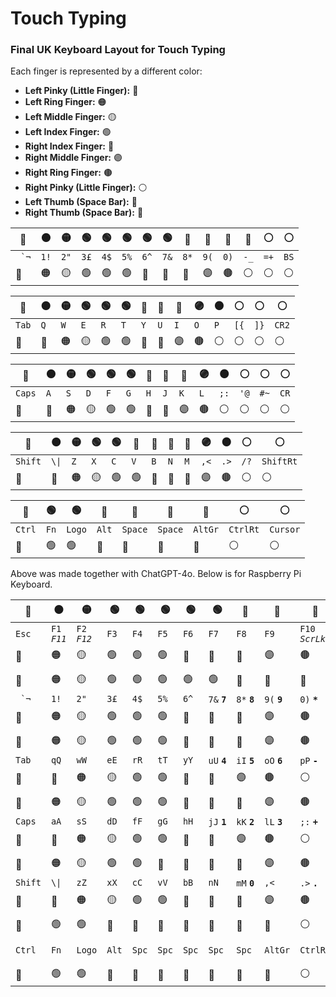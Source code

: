 # Touch Typing
### Final UK Keyboard Layout for Touch Typing

Each finger is represented by a different color:

- **Left Pinky (Little Finger):** 🔴
- **Left Ring Finger:** 🟠
- **Left Middle Finger:** 🟡
- **Left Index Finger:** 🟢
- **Right Index Finger:** 🔵
- **Right Middle Finger:** 🟣
- **Right Ring Finger:** 🟤
- **Right Pinky (Little Finger):** ⚪
- **Left Thumb (Space Bar):** 🔳
- **Right Thumb (Space Bar):** 🔲

|  🔴  | 🟠 | 🟡 | 🟢 | 🟢 | 🟢 | 🟢 | 🟢 | 🔵 | 🔵 | 🔵 | 🔵 | ⚪ | ⚪ |
|------|-----|-----|-----|-----|-----|-----|-----|-----|-----|-----|-----|-----|-----|
|  `` `¬`` | `1!` | `2"` | `3£` | `4$` | `5%` | `6^` | `7&` | `8*` | `9(` | `0)` | `-_` | `=+` | `BS` |
| 🔴       | 🟠   | 🟡   | 🟢   | 🟢   | 🟢   | 🔵   | 🔵   | 🔵   | 🟣   | 🟤   | ⚪   | ⚪   | ⚪   |

| 🔴  | 🟠 | 🟡 | 🟢 | 🟢 | 🟢 | 🔵 | 🔵 | 🔵 | 🟣 | 🟤 | ⚪ | ⚪ | ⚪ |
|------|-----|-----|-----|-----|-----|-----|-----|-----|-----|-----|-----|-----|-----|
|  `Tab` | `Q` | `W` | `E` | `R` | `T` | `Y` | `U` | `I` | `O` | `P` | `[{` | `]}` | `CR2` |
| 🔴     | 🔴   | 🟠   | 🟡   | 🟢   | 🟢   | 🔵   | 🔵   | 🟣   | 🟤   | ⚪   | ⚪      | ⚪   | ⚪   |

| 🔴  | 🟠 | 🟡 | 🟢 | 🟢 | 🟢 | 🔵 | 🔵 | 🔵 | 🟣 | 🟤 | ⚪ | ⚪ | ⚪ |
|------|-----|-----|-----|-----|-----|-----|-----|-----|-----|-----|-----|-----|-----|
|  `Caps` | `A` | `S` | `D` | `F` | `G` | `H` | `J` | `K` | `L` | `;:` | `'@` | `#~` | `CR` |
| 🔴    | 🔴   | 🟠   | 🟡   | 🟢   | 🟢   | 🔵   | 🔵   | 🟣   | 🟤   | ⚪   | ⚪  | ⚪ | ⚪ |

| 🔴  | 🟠 | 🟡 | 🟢 | 🟢 | 🔵 | 🔵 | 🔵 | 🔵 | 🟣 | 🟤 | ⚪ | ⚪ |
|------|-----|-----|-----|-----|-----|-----|-----|-----|-----|-----|-----|-----|
| `Shift` | `\\|` | `Z` | `X` | `C` | `V` | `B` | `N` | `M` | `,<` | `.>` | `/?` | `ShiftRt` |
| 🔴     | 🔴   | 🟠   | 🟡   | 🟢   | 🟢   | 🔵   | 🔵   | 🔵   | 🟣   | 🟤   | ⚪   | ⚪     |

| 🔴 | 🟢 | 🟢 | 🔳 | 🔳 | 🔲 | 🔵 | ⚪ | ⚪ |
|----|----|----|----|----|----|----|----|----|
| `Ctrl` | `Fn` | `Logo` | `Alt` | `Space` | `Space` | `AltGr` | `CtrlRt` | `Cursor` |
| 🔴  | 🟢    | 🟢     | 🔳    | 🔳   | 🔲   | 🔵       | ⚪      | ⚪      |

Above was made together with ChatGPT-4o. Below is for Raspberry Pi Keyboard.

| 🔴 | 🟠 | 🟡 | 🟢 | 🟢 | 🟢 | 🟢 | 🟢 | 🔵 | 🔵 | 🔵 | 🔵 | ⚪ | ⚪ |
|----|----|----|----|----|----|----|----|----|----|----|----|----|----|
| `Esc` | `F1` _`F11`_ | `F2` _`F12`_ | `F3` | `F4` | `F5` | `F6` | `F7` | `F8` | `F9` | `F10` _`ScrLk`_ | `NumLk` | `PrtScn` _`SysRq`_ | `Del` _`Ins`_ |
| 🔴 | 🟠 | 🟡 | 🟢 | 🟢 | 🟢 | 🔵 | 🔵 | 🔵 | 🟣 | 🟤 | ⚪ | ⚪ | ⚪ |
| | | | | | | | | | | | | | |
| 🔴 | 🟠 | 🟡 | 🟢 | 🟢 | 🟢 | 🟢 | 🟢 | 🔵 | 🔵 | 🔵 | 🔵 | ⚪ | ⚪ |
| `` `¬`` | `1!` | `2"` | `3£` | `4$` | `5%` | `6^` | `7&`&nbsp;**`7`** | `8*`&nbsp;**`8`** | `9(`&nbsp;**`9`** | `0)`&nbsp;**`*`** | `-_` | `=+` | `BS` |
| 🔴 | 🟠 | 🟡 | 🟢 | 🟢 | 🟢 | 🔵 | 🔵 | 🔵 | 🟣 | 🟤 | ⚪ | ⚪ | ⚪ |
| | | | | | | | | | | | | | |
| 🔴 | 🟠 | 🟡 | 🟢 | 🟢 | 🟢 | 🔵 | 🔵 | 🔵 | 🟣 | 🟤 | ⚪ | ⚪ | ⚪ |
|  `Tab` | `qQ` | `wW` | `eE` | `rR` | `tT` | `yY` | `uU` **`4`** | `iI` **`5`** | `oO` **`6`** | `pP` **`-`** | `[{` | `]}` | `CR2` |
| 🔴 | 🔴 | 🟠 | 🟡 | 🟢 | 🟢 | 🔵 | 🔵 | 🟣 | 🟤 | ⚪ | ⚪ | ⚪ | ⚪ |
| | | | | | | | | | | | | | |
| 🔴 | 🟠 | 🟡 | 🟢 | 🟢 | 🟢 | 🔵 | 🔵 | 🔵 | 🟣 | 🟤 | ⚪ | ⚪ | ⚪ |
|  `Caps` | `aA` | `sS` | `dD` | `fF` | `gG` | `hH` | `jJ` **`1`** | `kK` **`2`** | `lL` **`3`** | `;:` **`+`** | `'@` | `#~` | `CR` |
| 🔴 | 🔴 | 🟠 | 🟡 | 🟢 | 🟢 | 🔵 | 🔵 | 🟣 | 🟤 | ⚪ | ⚪ | ⚪ | ⚪ |
| | | | | | | | | | | | | | |
| 🔴 | 🟠 | 🟡 | 🟢 | 🟢 | 🔵 | 🔵 | 🔵 | 🔵 | 🟣 | 🟤 | ⚪ | ⚪ | ⚪ |
| `Shift` | `\\|` | `zZ` | `xX` | `cC` | `vV` | `bB` | `nN` | `mM` **`0`** | `,<` | `.>` **`.`** | `/?` **`/`** | `ShRt` | `ShRt2` |
| 🔴 | 🔴 | 🟠 | 🟡 | 🟢 | 🟢 | 🔵 | 🔵 | 🔵 | 🟣 | 🟤 | ⚪ | ⚪ | ⚪ |
| | | | | | | | | | | | | | |
| 🔴 | 🟢 | 🟢 | 🔳 | 🔳 | 🔲 | 🔲 | 🔲 | 🔲 | 🔵 | ⚪ | ⚪ | ⚪ | ⚪ |
| `Ctrl` | `Fn` | `Logo` | `Alt` | `Spc` | `Spc` | `Spc` | `Spc` | `Spc` | `AltGr` | `CtrlRt` | `←`&nbsp;_`Home`_ | `↑`&nbsp;_`PgUp`_ `↓`&nbsp;_`PgDn`_ | `→`&nbsp;_`End`_ |
| 🔴 | 🟢 | 🟢 | 🔳 | 🔳 | 🔲 | 🔲 | 🔲 | 🔲 | 🔵 | ⚪ | ⚪ | ⚪ | ⚪ |
